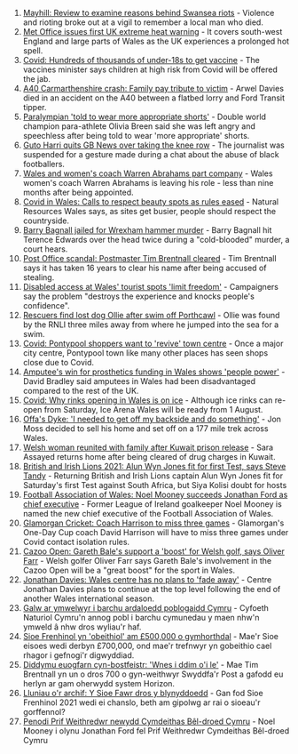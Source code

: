 1. [Mayhill: Review to examine reasons behind Swansea riots](https://www.bbc.co.uk/news/uk-wales-57890220) - Violence and rioting broke out at a vigil to remember a local man who died.
2. [Met Office issues first UK extreme heat warning](https://www.bbc.co.uk/news/uk-57893385) - It covers south-west England and large parts of Wales as the UK experiences a prolonged hot spell.
3. [Covid: Hundreds of thousands of under-18s to get vaccine](https://www.bbc.co.uk/news/health-57885845) - The vaccines minister says children at high risk from Covid will be offered the jab.
4. [A40 Carmarthenshire crash: Family pay tribute to victim](https://www.bbc.co.uk/news/uk-wales-57892924) - Arwel Davies died in an accident on the A40 between a flatbed lorry and Ford Transit tipper.
5. [Paralympian 'told to wear more appropriate shorts'](https://www.bbc.co.uk/sport/disability-sport/57887715) - Double world champion para-athlete Olivia Breen said she was left angry and speechless after being told to wear 'more appropriate' shorts.
6. [Guto Harri quits GB News over taking the knee row](https://www.bbc.co.uk/news/entertainment-arts-57885955) - The journalist was suspended for a gesture made during a chat about the abuse of black footballers.
7. [Wales and women's coach Warren Abrahams part company](https://www.bbc.co.uk/sport/rugby-union/57892272) - Wales women's coach Warren Abrahams is leaving his role - less than nine months after being appointed.
8. [Covid in Wales: Calls to respect beauty spots as rules eased](https://www.bbc.co.uk/news/uk-wales-57870127) - Natural Resources Wales says, as sites get busier, people should respect the countryside.
9. [Barry Bagnall jailed for Wrexham hammer murder](https://www.bbc.co.uk/news/uk-wales-57880625) - Barry Bagnall hit Terence Edwards over the head twice during a "cold-blooded" murder, a court hears.
10. [Post Office scandal: Postmaster Tim Brentnall cleared](https://www.bbc.co.uk/news/uk-wales-57885408) - Tim Brentnall says it has taken 16 years to clear his name after being accused of stealing.
11. [Disabled access at Wales' tourist spots 'limit freedom'](https://www.bbc.co.uk/news/uk-wales-57866764) - Campaigners say the problem "destroys the experience and knocks people's confidence".
12. [Rescuers find lost dog Ollie after swim off Porthcawl](https://www.bbc.co.uk/news/uk-wales-57880619) - Ollie was found by the RNLI three miles away from where he jumped into the sea for a swim.
13. [Covid: Pontypool shoppers want to 'revive' town centre](https://www.bbc.co.uk/news/uk-wales-57870128) - Once a major city centre, Pontypool town like many other places has seen shops close due to Covid.
14. [Amputee's win for prosthetics funding in Wales shows 'people power'](https://www.bbc.co.uk/news/uk-wales-57866765) - David Bradley said amputees in Wales had been disadvantaged compared to the rest of the UK.
15. [Covid: Why rinks opening in Wales is on ice](https://www.bbc.co.uk/news/uk-wales-57866643) - Although ice rinks can re-open from Saturday, Ice Arena Wales will be ready from 1 August.
16. [Offa's Dyke: 'I needed to get off my backside and do something'](https://www.bbc.co.uk/news/uk-wales-57854826) - Jon Moss decided to sell his home and set off on a 177 mile trek across Wales.
17. [Welsh woman reunited with family after Kuwait prison release](https://www.bbc.co.uk/news/uk-wales-57855353) - Sara Assayed returns home after being cleared of drug charges in Kuwait.
18. [British and Irish Lions 2021: Alun Wyn Jones fit for first Test, says Steve Tandy](https://www.bbc.co.uk/sport/rugby-union/57888115) - Returning British and Irish Lions captain Alun Wyn Jones fit for Saturday's first Test against South Africa, but Siya Kolisi doubt for hosts
19. [Football Association of Wales: Noel Mooney succeeds Jonathan Ford as chief executive](https://www.bbc.co.uk/sport/football/57890781) - Former League of Ireland goalkeeper Noel Mooney is named the new chief executive of the Football Association of Wales.
20. [Glamorgan Cricket: Coach Harrison to miss three games](https://www.bbc.co.uk/sport/cricket/57889701) - Glamorgan's One-Day Cup coach David Harrison will have to miss three games under Covid contact isolation rules.
21. [Cazoo Open: Gareth Bale's support a 'boost' for Welsh golf, says Oliver Farr](https://www.bbc.co.uk/sport/golf/57864489) - Welsh golfer Oliver Farr says Gareth Bale's involvement in the Cazoo Open will be a "great boost" for the sport in Wales.
22. [Jonathan Davies: Wales centre has no plans to 'fade away'](https://www.bbc.co.uk/sport/rugby-union/57876536) - Centre Jonathan Davies plans to continue at the top level following the end of another Wales international season.
23. [Galw ar ymwelwyr i barchu ardaloedd poblogaidd Cymru](https://www.bbc.co.uk/newyddion/57879089) - Cyfoeth Naturiol Cymru'n annog pobl i barchu cymunedau y maen nhw'n ymweld â nhw dros wyliau'r haf.
24. [Sioe Frenhinol yn 'obeithiol' am £500,000 o gymhorthdal](https://www.bbc.co.uk/newyddion/57873789) - Mae'r Sioe eisoes wedi derbyn £700,000, ond mae'r trefnwyr yn gobeithio cael rhagor i gefnogi'r digwyddiad.
25. [Diddymu euogfarn cyn-bostfeistr: 'Wnes i ddim o'i le'](https://www.bbc.co.uk/newyddion/57890331) - Mae Tim Brentnall yn un o dros 700 o gyn-weithwyr Swyddfa'r Post a gafodd eu herlyn ar gam oherwydd system Horizon.
26. [Lluniau o'r archif: Y Sioe Fawr dros y blynyddoedd](https://www.bbc.co.uk/newyddion/57837159) - Gan fod Sioe Frenhinol 2021 wedi ei chanslo, beth am gipolwg ar rai o sioeau'r gorffennol?
27. [Penodi Prif Weithredwr newydd Cymdeithas Bêl-droed Cymru](https://www.bbc.co.uk/newyddion/57887782) - Noel Mooney i olynu Jonathan Ford fel Prif Weithredwr Cymdeithas Bêl-droed Cymru
